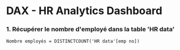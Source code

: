 # DAX - HR Analytics Dashboard

### 1. Récupérer le nombre d'employé dans la table 'HR data'
```dax
Nombre employés = DISTINCTCOUNT('HR data'[emp no])
```

<!--
### 2. Average of Monthly Income by Department

```dax
Nombre employés = DISTINCTCOUNT('HR data'[emp no])
```dax
Mesrure = average(monthly income
```
-->
